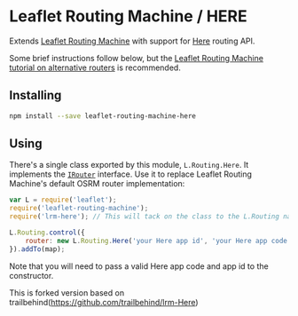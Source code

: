 Leaflet Routing Machine / HERE
=====================================


Extends [Leaflet Routing Machine](https://github.com/perliedman/leaflet-routing-machine) with support for [Here](https://developer.here.com/rest-apis/documentation/routing/topics/overview.html) routing API.

Some brief instructions follow below, but the [Leaflet Routing Machine tutorial on alternative routers](http://www.liedman.net/leaflet-routing-machine/tutorials/alternative-routers/) is recommended.

## Installing

```sh
npm install --save leaflet-routing-machine-here
```

## Using

There's a single class exported by this module, `L.Routing.Here`. It implements the [`IRouter`](http://www.liedman.net/leaflet-routing-machine/api/#irouter) interface. Use it to replace Leaflet Routing Machine's default OSRM router implementation:

```javascript
var L = require('leaflet');
require('leaflet-routing-machine');
require('lrm-here'); // This will tack on the class to the L.Routing namespace

L.Routing.control({
    router: new L.Routing.Here('your Here app id', 'your Here app code'),
}).addTo(map);
```

Note that you will need to pass a valid Here app code and app id to the constructor.


This is forked version based on trailbehind(https://github.com/trailbehind/lrm-Here)
